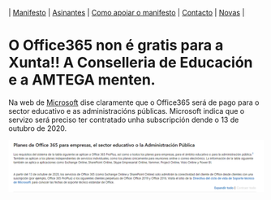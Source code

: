 |   [Manifesto](https://polo-software-libre-na-educacion-galega.github.io/Manifesto/)	|   [Asinantes](https://polo-software-libre-na-educacion-galega.github.io/Manifesto/Asinantes)	|    [Como apoiar o manifesto](https://polo-software-libre-na-educacion-galega.github.io/Manifesto/Apoiar)	|   [Contacto](https://polo-software-libre-na-educacion-galega.github.io/Manifesto/Conctacto)	| [Novas](https://polo-software-libre-na-educacion-galega.github.io/Manifesto/Novas)	|    

# O Office365 non é gratis para a Xunta!! A Conselleria de Educación e a AMTEGA menten. 
Na web de [Microsoft](https://products.office.com/es-es/office-system-requirements#coreui-contentrichblock-cs9mei4) dise claramente que o 
Office365 será de pago para o sector educativo e as administracións públicas. Microsoft indica que o servizo será preciso 
ter contratado unha subscripción dende o 13 de outubro de 2020.

![Captura da web de Microsoft](31/webmicrosoft.png)